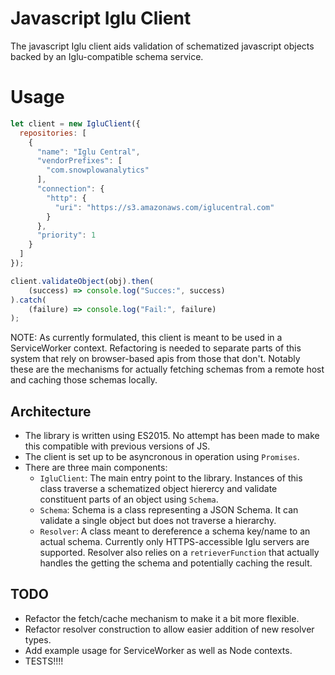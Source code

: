 # Javascript Iglu Client

The javascript Iglu client aids validation of schematized javascript objects backed by an Iglu-compatible schema service.

# Usage

```js
let client = new IgluClient({
  repositories: [
    {
      "name": "Iglu Central",
      "vendorPrefixes": [
        "com.snowplowanalytics"
      ],
      "connection": {
        "http": {
          "uri": "https://s3.amazonaws.com/iglucentral.com"
        }
      },
      "priority": 1
    }
  ]
});

client.validateObject(obj).then(
    (success) => console.log("Succes:", success)
).catch(
    (failure) => console.log("Fail:", failure)
);
```

NOTE: As currently formulated, this client is meant to be used in a ServiceWorker context. Refactoring is needed to separate parts of this system that rely on browser-based apis from those that don't.  Notably these are the mechanisms for actually fetching schemas from a remote host and caching those schemas locally.

## Architecture

- The library is written using ES2015. No attempt has been made to make this compatible with previous versions of JS.
- The client is set up to be asyncronous in operation using `Promises`.
- There are three main components:
    + `IgluClient`: The main entry point to the library. Instances of this class traverse a schematized object hierercy and validate constituent parts of an object using `Schema`.
    + `Schema`: Schema is a class representing a JSON Schema. It can validate a single object but does not traverse a hierarchy.
    + `Resolver`: A class meant to dereference a schema key/name to an actual schema. Currently only HTTPS-accessible Iglu servers are supported. Resolver also relies on a `retrieverFunction` that actually handles the getting the schema and potentially caching the result.

## TODO

- Refactor the fetch/cache mechanism to make it a bit more flexible.
- Refactor resolver construction to allow easier addition of new resolver types.
- Add example usage for ServiceWorker as well as Node contexts.
- TESTS!!!!
